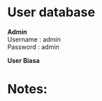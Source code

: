 

# User database
<strong>Admin</strong><br>
Username : admin<br>
Password : admin

<strong>User Biasa</strong><br>

# Notes:
